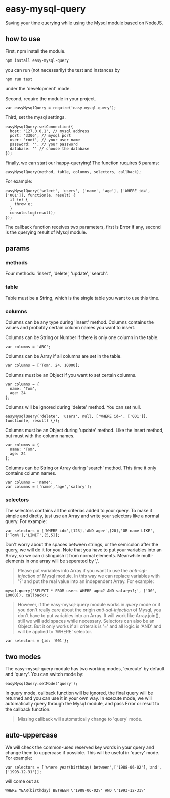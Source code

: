 # easy-mysql-query
Saving your time querying while using the Mysql module based on NodeJS.
## how to use
First, npm install the module.
```
npm install easy-mysql-query
```
you can run (not necessarily) the test and instances by
```
npm run test
```
under the 'development' mode.

Second, require the module in your project.
```
var easyMysqlQuery = require('easy-mysql-query');
```

Third, set the mysql settings.
```
easyMysqlQuery.setConnection({
  host: '127.0.0.1', // mysql address
  port: '3306', // mysql port
  user: 'root', // your user name
  password: '', // your password
  database: '' // choose the database
});
```
Finally, we can start our happy-querying!
The function ruquires 5 params:
```
easyMysqlQuery(method, table, columns, selectors, callback);
```
For example:
```
easyMysqlQuery('select', 'users', ['name', 'age'], ['WHERE id=', ['001']], function(e, result) {
  if (e) {
    throw e;
  }
  console.log(result);
});
```
The callback function receives two parameters, first is Error if any, second is the querying result of Mysql module.
## params
### methods
Four methods: 'insert', 'delete', 'update', 'search'.
### table
Table must be a String, which is the single table you want to use this time.
### columns
Columns can be any type during 'insert' method. Columns contains the values and probably certain column names you want to insert. 

Columns can be String or Number if there is only one column in the table.
```
var columns = 'ABC';
```
Columns can be Array if all columns are set in the table.
```
var columns = ['Tom', 24, 10000];
```
Columns must be an Object if you want to set certain columns.
```
var columns = {
  name: 'Tom',
  age: 24
}; 
```

Columns will be ignored during 'delete' method. You can set null.
```
easyMysqlQuery('delete', 'users', null, ['WHERE id=', ['001']], function(e, result) {});
```

Columns must be an Object during 'update' method. Like the insert method, but must with the column names.
```
var columns = {
  name: 'Tom',
  age: 24
}; 
```

Columns can be String or Array during 'search' method. This time it only contains column names.
```
var columns = 'name';
var columns = ['name','age','salary'];
```
### selectors
The selectors contains all the criterias added to your query. To make it simple and diretly, just use an Array and write your selectors like a normal query.
For example:
```
var selectors = ['WHERE id=',[123],'AND age>',[20],'OR name LIKE',['Tom%'],'LIMIT',[5,5]];
```
Don't worry about the spaces between strings, or the semicolon after the query, we will do it for you.
Note that you have to put your variables into an Array, so we can distinguish it from normal elements. Meanwhile multi-elements in one array will be seperated by ','.
> Please put variables into Array if you want to use the *anti-sql-injection* of Mysql module. In this way we can replace variables with '?' and put the real value into an independent Array. For example:
```
mysql.query('SELECT * FROM users WHERE age=? AND salary<?;', ['30', 10000]), callback);
```
> However, if the easy-mysql-query module works in *query* mode or if you don't really care about the origin *anti-sql-injection* of Mysql, you don't have to put variables into an Array. It will work like Array.join(), still we will add spaces while necessary.
Selectors can also be an Object. But it only works if all criterais is '=' and all logic is 'AND' and will be applied to 'WHERE' selector.
```
var selectors = {id: '001'};
```
## two modes
The easy-mysql-query module has two working modes, 'execute' by default and 'query'. You can switch mode by:
```
easyMysqlQuery.setMode('query');
```
In query mode, callback function will be ignored, the final query will be returned and you can use it in your own way.
In execute mode, we will automatically query through the Mysql module, and pass Error or result to the callback function.
> Missing callback will automatically change to 'query' mode.
## auto-uppercase
We will check the common-used reserved key words in your query and change them to uppercase if possible. This will be useful in 'query' mode. For example:
```
var selectors = ['where year(birthday) between',['1988-06-02'],'and',['1993-12-31']];
```
will come out as
```
WHERE YEAR(birthday) BETWEEN \'1988-06-02\' AND \'1993-12-31\'
```

